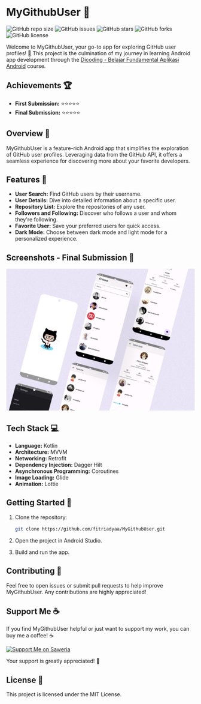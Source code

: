 # MyGithubUser 💜

![GitHub repo size](https://img.shields.io/github/repo-size/fitriadyaa/MyGithubUser)
![GitHub issues](https://img.shields.io/github/issues/fitriadyaa/MyGithubUser)
![GitHub stars](https://img.shields.io/github/stars/fitriadyaa/MyGithubUser)
![GitHub forks](https://img.shields.io/github/forks/fitriadyaa/MyGithubUser)
![GitHub license](https://img.shields.io/github/license/fitriadyaa/MyGithubUser)

Welcome to MyGithubUser, your go-to app for exploring GitHub user profiles! 🌟 This project is the culmination of my journey in learning Android app development through the [Dicoding - Belajar Fundamental Aplikasi Android](https://www.dicoding.com/academies/352) course.

## Achievements 🏆

- **First Submission:** ⭐⭐⭐⭐⭐
- **Final Submission:** ⭐⭐⭐⭐⭐

## Overview 🚀

MyGithubUser is a feature-rich Android app that simplifies the exploration of GitHub user profiles. Leveraging data from the GitHub API, it offers a seamless experience for discovering more about your favorite developers.

## Features 💜

- **User Search:** Find GitHub users by their username.
- **User Details:** Dive into detailed information about a specific user.
- **Repository List:** Explore the repositories of any user.
- **Followers and Following:** Discover who follows a user and whom they're following.
- **Favorite User:** Save your preferred users for quick access.
- **Dark Mode:** Choose between dark mode and light mode for a personalized experience.

## Screenshots - Final Submission 📸

![Github User](https://raw.githubusercontent.com/fitriadyaa/MyGithubUser/main/Usesave.png)

## Tech Stack 💻

- **Language:** Kotlin
- **Architecture:** MVVM
- **Networking:** Retrofit
- **Dependency Injection:** Dagger Hilt
- **Asynchronous Programming:** Coroutines
- **Image Loading:** Glide
- **Animation:** Lottie

## Getting Started 🚦

1. Clone the repository:

   ```bash
   git clone https://github.com/fitriadyaa/MyGithubUser.git

2. Open the project in Android Studio.

3. Build and run the app.

## Contributing 🤝
Feel free to open issues or submit pull requests to help improve MyGithubUser. Any contributions are highly appreciated!

## Support Me ☕

If you find MyGithubUser helpful or just want to support my work, you can buy me a coffee! ☕

[![Support Me on Saweria](https://img.shields.io/badge/Support%20Me%20on-Saweria-brightgreen)](https://saweria.co/fitriadyaa)

Your support is greatly appreciated! 🚀

## License 📝
This project is licensed under the MIT License.

